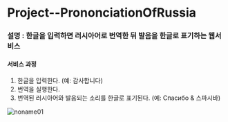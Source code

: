 # Project--PrononciationOfRussia

### 설명 : 한글을 입력하면 러시아어로 번역한 뒤 발음을 한글로 표기하는 웹서비스

#### 서비스 과정
1. 한글을 입력한다. (예: 감사합니다)
2. 번역을 실행한다.
3. 번역된 러시아어와 발음되는 소리를 한글로 표기된다.
(예: Спасибо & 스파시바)

![noname01](https://user-images.githubusercontent.com/68365881/93416694-3fcdbf80-f8e1-11ea-9bb6-fe4d8a3c4929.png)

